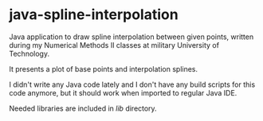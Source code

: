 # java-spline-interpolation

Java application to draw spline interpolation between given points, written during my Numerical Methods II classes at military University of Technology.

It presents a plot of base points and interpolation splines. 

I didn't write any Java code lately and I don't have any build scripts for this code anymore, but it should work when imported to regular Java IDE.

Needed libraries are included in *lib* directory.
